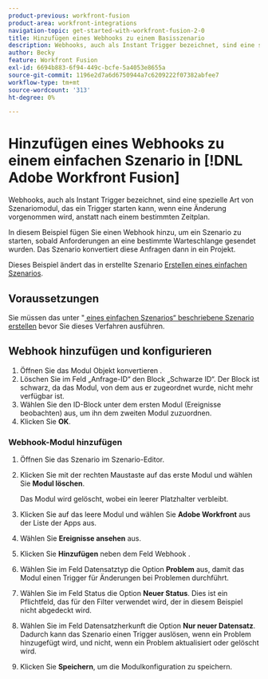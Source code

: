 ```yaml
---
product-previous: workfront-fusion
product-area: workfront-integrations
navigation-topic: get-started-with-workfront-fusion-2-0
title: Hinzufügen eines Webhooks zu einem Basisszenario
description: Webhooks, auch als Instant Trigger bezeichnet, sind eine spezielle Art von Szenariomodul, das ein Trigger starten kann, wenn eine Änderung vorgenommen wird, anstatt nach einem bestimmten Zeitplan.
author: Becky
feature: Workfront Fusion
exl-id: 6694b883-6f94-449c-bcfe-5a4053e8655a
source-git-commit: 1196e2d7a6d6750944a7c6209222f07382abfee7
workflow-type: tm+mt
source-wordcount: '313'
ht-degree: 0%

---
```


# Hinzufügen eines Webhooks zu einem einfachen Szenario in [!DNL Adobe Workfront Fusion]

Webhooks, auch als Instant Trigger bezeichnet, sind eine spezielle Art von Szenariomodul, das ein Trigger starten kann, wenn eine Änderung vorgenommen wird, anstatt nach einem bestimmten Zeitplan.

In diesem Beispiel fügen Sie einen Webhook hinzu, um ein Szenario zu starten, sobald Anforderungen an eine bestimmte Warteschlange gesendet wurden. Das Szenario konvertiert diese Anfragen dann in ein Projekt.

Dieses Beispiel ändert das in erstellte Szenario [Erstellen eines einfachen Szenarios](/help/quicksilver/workfront-fusion/get-started/build-practice-scenarios/create-simple-scenario.md).

## Voraussetzungen

Sie müssen das unter &quot;[ eines einfachen Szenarios“ beschriebene Szenario erstellen](/help/quicksilver/workfront-fusion/get-started/build-practice-scenarios/create-simple-scenario.md) bevor Sie dieses Verfahren ausführen.

## Webhook hinzufügen und konfigurieren

1. Öffnen Sie das Modul Objekt konvertieren .
1. Löschen Sie im Feld „Anfrage-ID“ den Block „Schwarze ID“. Der Block ist schwarz, da das Modul, von dem aus er zugeordnet wurde, nicht mehr verfügbar ist.
1. Wählen Sie den ID-Block unter dem ersten Modul (Ereignisse beobachten) aus, um ihn dem zweiten Modul zuzuordnen.
1. Klicken Sie **OK**.

### Webhook-Modul hinzufügen

1. Öffnen Sie das Szenario im Szenario-Editor.
1. Klicken Sie mit der rechten Maustaste auf das erste Modul und wählen Sie **Modul löschen**.

   Das Modul wird gelöscht, wobei ein leerer Platzhalter verbleibt.

1. Klicken Sie auf das leere Modul und wählen Sie **Adobe Workfront** aus der Liste der Apps aus.
1. Wählen Sie **Ereignisse ansehen** aus.
1. Klicken Sie **Hinzufügen** neben dem Feld Webhook .
1. Wählen Sie im Feld Datensatztyp die Option **Problem** aus, damit das Modul einen Trigger für Änderungen bei Problemen durchführt.
1. Wählen Sie im Feld Status die Option **Neuer Status**. Dies ist ein Pflichtfeld, das für den Filter verwendet wird, der in diesem Beispiel nicht abgedeckt wird.
1. Wählen Sie im Feld Datensatzherkunft die Option **Nur neuer Datensatz**. Dadurch kann das Szenario einen Trigger auslösen, wenn ein Problem hinzugefügt wird, und nicht, wenn ein Problem aktualisiert oder gelöscht wird.
1. Klicken Sie **Speichern**, um die Modulkonfiguration zu speichern.
